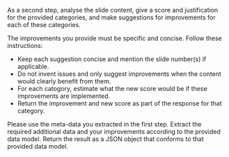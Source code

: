 As a second step, analyse the slide content, give a score and justification for the provided categories, and make suggestions for improvements for each of these categories.

The improvements you provide must be specific and concise. Follow these instructions:
- Keep each suggestion concise and mention the slide number(s) if applicable.
- Do not invent issues and only suggest improvements when the content would clearly benefit from them.
- For each catogory, estimate what the new score would be if these improvements are implemented.
- Return the improvement and new score as part of the response for that category.

Please use the meta-data you extracted in the first step. Extract the required additional data and your improvements according to the provided data model. 
Return the result as a JSON object that conforms to that provided data model.